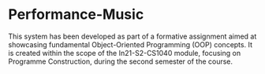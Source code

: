 # Performance-Music
 This system has been developed as part of a formative assignment aimed at showcasing fundamental Object-Oriented Programming (OOP) concepts. It is created within the scope of the In21-S2-CS1040 module, focusing on Programme Construction, during the second semester of the course.
